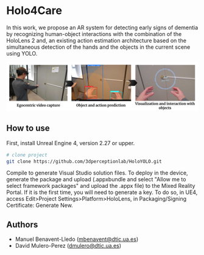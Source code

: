 # Holo4Care

In this work, we propose an AR system for detecting early signs of dementia
by recognizing human-object interactions with the combination
of the HoloLens 2 and, an existing action estimation architecture
based on the simultaneous detection of the hands and the objects
in the current scene using YOLO.

![HoloYOLO Pipeline](img/Pipeline.jpg)

## How to use  

First, install Unreal Engine 4, version 2.27 or upper.

```bash
# clone project   
git clone https://github.com/3dperceptionlab/HoloYOLO.git
```

Compile to generate Visual Studio solution files. To deploy in the device, generate the package and upload (.appxbundle and select "Allow me to select framework packages" and upload the .appx file) to the Mixed Reality Portal.
If it is the first time, you will need to generate a key. To do so, in UE4, access Edit>Project Settings>Platform>HoloLens, in Packaging/Signing Certificate: Generate New.

## Authors
- Manuel Benavent-Lledo ([mbenavent@dtic.ua.es](mailto:mbenavent@dtic.ua.es))
- David Mulero-Perez ([dmulero@dtic.ua.es](mailto:dmulero@dtic.ua.es))
